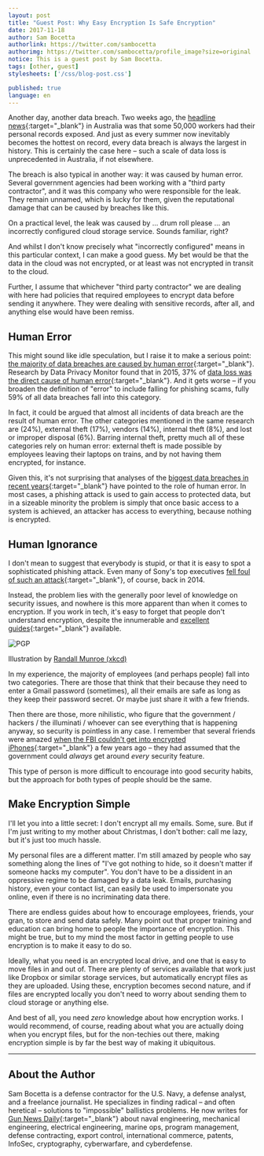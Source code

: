 ```yaml
---
layout: post
title: "Guest Post: Why Easy Encryption Is Safe Encryption"
date: 2017-11-18
author: Sam Bocetta
authorlink: https://twitter.com/sambocetta
authorimg: https://twitter.com/sambocetta/profile_image?size=original
notice: This is a guest post by Sam Bocetta.
tags: [other, guest]
stylesheets: ['/css/blog-post.css']

published: true
language: en
---
```

Another day, another data breach. Two weeks ago, the [headline news](http://www.canberratimes.com.au/national/public-service/data-breach-sees-records-of-50000-australian-workers-exposed-20171102-gzdef3.html){:target="_blank"} in Australia was that some 50,000 workers had their personal records exposed. And just as every summer now inevitably becomes the hottest on record, every data breach is always the largest in history. This is certainly the case here – such a scale of data loss is unprecedented in Australia, if not elsewhere.

The breach is also typical in another way: it was caused by human error. Several government agencies had been working with a "third party contractor", and it was this company who were responsible for the leak. They remain unnamed, which is lucky for them, given the reputational damage that can be caused by breaches like this.

On a practical level, the leak was caused by … drum roll please … an incorrectly configured cloud storage service. Sounds familiar, right?

And whilst I don't know precisely what "incorrectly configured" means in this particular context, I can make a good guess. My bet would be that the data in the cloud was not encrypted, or at least was not encrypted in transit to the cloud.

Further, I assume that whichever "third party contractor" we are dealing with here had policies that required employees to encrypt data before sending it anywhere. They were dealing with sensitive records, after all, and anything else would have been remiss.

## Human Error
This might sound like idle speculation, but I raise it to make a serious point: [the majority of data breaches are caused by human error](https://www.dataprivacymonitor.com/cybersecurity/deeper-dive-human-error-is-to-blame-for-most-breaches/){:target="_blank"}. Research by Data Privacy Monitor found that in 2015, 37% of [data loss was the direct cause of human error](http://e.bakerlaw.com/s/916f16a49296140a9d10ee92cc567ebd16e76582){:target="_blank"}. And it gets worse – if you broaden the definition of "error" to include falling for phishing scams, fully 59% of all data breaches fall into this category.

In fact, it could be argued that almost all incidents of data breach are the result of human error. The other categories mentioned in the same research are (24%), external theft (17%), vendors (14%), internal theft (8%), and lost or improper disposal (6%). Barring internal theft, pretty much all of these categories rely on human error: external theft is made possible by employees leaving their laptops on trains, and by not having them encrypted, for instance.

Given this, it's not surprising that analyses of the [biggest data breaches in recent years](https://www.venafi.com/blog/7-data-breaches-caused-human-error-did-encryption-play-role){:target="_blank"} have pointed to the role of human error. In most cases, a phishing attack is used to gain access to protected data, but in a sizeable minority the problem is simply that once basic access to a system is achieved, an attacker has access to everything, because nothing is encrypted.

## Human Ignorance
I don't mean to suggest that everybody is stupid, or that it is easy to spot a sophisticated phishing attack. Even many of Sony's top executives [fell foul of such an attack](https://www.tripwire.com/state-of-security/latest-security-news/sony-hackers-used-phishing-emails-to-breach-company-networks/){:target="_blank"}, of course, back in 2014.

Instead, the problem lies with the generally poor level of knowledge on security issues, and nowhere is this more apparent than when it comes to encryption. If you work in tech, it's easy to forget that people don't understand encryption, despite the innumerable and [excellent guides](https://thebestvpn.com/cryptography/){:target="_blank"} available.

<div class="img-caption">
  <img class="img-responsive" src="https://imgs.xkcd.com/comics/pgp.png" srcset="https://imgs.xkcd.com/comics/pgp.png 1x, https://imgs.xkcd.com/comics/pgp_2x.png 2x" title="If you want to be extra safe, check that there's a big block of jumbled characters at the bottom." alt="PGP"/>
  <p>Illustration by <a href="https://xkcd.com/1181/" target="_blank">Randall Munroe (xkcd)</a></p>
</div>

In my experience, the majority of employees (and perhaps people) fall into two categories. There are those that think that their because they need to enter a Gmail password (sometimes), all their emails are safe as long as they keep their password secret. Or maybe just share it with a few friends.

Then there are those, more nihilistic, who figure that the government / hackers / the illuminati / whoever can see everything that is happening anyway, so security is pointless in any case. I remember that several friends were amazed [when the FBI couldn't get into encrypted iPhones](https://www.macrumors.com/2017/10/23/fbi-unable-to-crack-6900-devices/){:target="_blank"} a few years ago – they had assumed that the government could _always_ get around _every_ security feature.

This type of person is more difficult to encourage into good security habits, but the approach for both types of people should be the same.

## Make Encryption Simple
I'll let you into a little secret: I don't encrypt all my emails. Some, sure. But if I'm just writing to my mother about Christmas, I don't bother: call me lazy, but it's just too much hassle.

My personal files are a different matter. I'm still amazed by people who say something along the lines of "I've got nothing to hide, so it doesn't matter if someone hacks my computer". You don't have to be a dissident in an oppressive regime to be damaged by a data leak. Emails, purchasing history, even your contact list, can easily be used to impersonate you online, even if there is no incriminating data there.

There are endless guides about how to encourage employees, friends, your gran, to store and send data safely. Many point out that proper training and education can bring home to people the importance of encryption. This might be true, but to my mind the most factor in getting people to use encryption is to make it easy to do so.

Ideally, what you need is an encrypted local drive, and one that is easy to move files in and out of. There are plenty of services available that work just like Dropbox or similar storage services, but automatically encrypt files as they are uploaded. Using these, encryption becomes second nature, and if files are encrypted locally you don't need to worry about sending them to cloud storage or anything else.

And best of all, you need _zero_ knowledge about how encryption works. I would recommend, of course, reading about what you are actually doing when you encrypt files, but for the non-techies out there, making encryption simple is by far the best way of making it ubiquitous.

---

## About the Author
Sam Bocetta is a defense contractor for the U.S. Navy, a defense analyst, and a freelance journalist. He specializes in finding radical – and often heretical – solutions to "impossible" ballistics problems. He now writes for [Gun News Daily](https://gunnewsdaily.com/){:target="_blank"} about naval engineering, mechanical engineering, electrical engineering, marine ops, program management, defense contracting, export control, international commerce, patents, InfoSec, cryptography, cyberwarfare, and cyberdefense.
